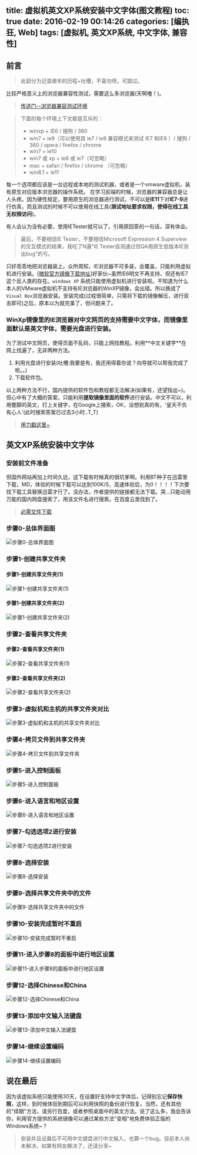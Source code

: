 title: 虚拟机英文XP系统安装中文字体(图文教程)
toc: true
date: 2016-02-19 00:14:26
categories: [编执狂, Web]
tags: [虚拟机, 英文XP系统, 中文字体, 兼容性]
---

## 前言

> 此部分为记录艰辛的历程+吐槽，不喜勿喷，可跳过。

比较严格意义上的浏览器兼容性测试，需要这么多浏览器(天啊噜！)。
> [传送门--浏览器兼容测试环境][1]

> 下面的每个环境上下文都是互斥的：
>    * winxp + IE6 / 搜狗 / 360
>    * win7 + ie9（可以使用其 ie7 / ie8 兼容模式来测试 IE7 和IE8 ）/ 搜狗 / 360 / opera / firefox / chrome
>    * win7 + ie10
>    * win7 或 xp + ie8 或 ie7（可忽略）
>    * mac + safari / firefox / chrome （可忽略）
>    * win8.1 + ie11 

每一个选项都应该是一台远程或本地的测试机器，或者是一个vmware虚拟机，装有原生对应版本浏览器的操作系统。
在学习前端的时候，浏览器的兼容器总是让人头疼。因为硬性规定，要用原生的浏览器进行测试，不可以是**IE11**下对**IE7-9**进行仿真，而且测试的时候不可以使用在线工具(**测试地址要求权限，使得在线工具无权限访问**)。

有人会认为没有必要，使用IETester就可以了。引用原回答的一句话，深有体会。

> 最后，不要相信IE Tester，不要相信Microsoft Expression 4 Superview的交互模式的结果，我吃了N遍“IE Tester自测通过但QA用原生低版本IE测出bug”的亏。

只好乖乖地把浏览器装上。众所周知，IE浏览器不可多装，会覆盖，只能利用虚拟机进行安装。[\[微软官方镜像下载地址\]][2]好家伙~虽然IE6明文不再支持，但还有IE7这个反人类的存在。`windows XP` 系统只能使用虚拟机进行安装啦。不知道为什么本人的VMware虚拟机不支持有IE浏览器的WinXP镜像，会出错。所以换成了`Visual Box`浏览器安装。安装完成(过程很简单，只需将下载的镜像解压，进行双击即可)之后，原本以为就完事了，但问题来了。

<h3>WinXp镜像里的IE浏览器对中文网页的支持需要中文字体，而镜像里面默认是英文字体，需要光盘进行安装。</h3>
<!--more-->
为了测试中文网页，使得页面不乱码，只能上网找教程。利用**中文关键字**在网上找遍了，无非两种方法。

1. 利用光盘进行安装(吐槽:我要是有，我还用得着你说？向导就可以帮我完成了啦。。)
2. 下载软件包。

以上两种方法不行，国内提供的软件包和教程都无法解决(如果有，还望指出~)。但心中有了大概的答案，只能利用**提取镜像里面的软件**进行安装。中文不可以，利用蹩脚的英文，打上关键字，在Google上搜索，OK，没想到真的有。'皇天不负有心人'(此时搜索答案已过去3小时..T_T)

> [用力戳这里~][3]

## 英文XP系统安装中文字体

### 安装前文件准备
但国外网站再加上时间久远，这下载有时候真的很坑爹啊。利用BT种子在迅雷里下载，MD，体验的时候下载可以达到100K/S，高速体验后，为0！！！！下次要找下载工具替换迅雷才行了。没办法，作者提供的链接都无法下载。哭...只能动用万能的国内网盘搜索了，用该文件名进行搜索。在百度云里找到了。

> [必需文件下载][4]

### 步骤0-总体界面图

![步骤0-总体界面图][5]

### 步骤1-创建共享文件夹

#### 步骤1-创建共享文件夹(1)

![步骤1-创建共享文件夹(1)][6]

#### 步骤1-创建共享文件夹(2)

![步骤1-创建共享文件夹(2)][7]

### 步骤2-查看共享文件夹

#### 步骤2-查看共享文件夹(1)

![步骤2-查看共享文件夹(1)][8]

#### 步骤2-查看共享文件夹(2)

![步骤2-查看共享文件夹(2)][9]

### 步骤3-虚拟机和主机的共享文件夹对比

![步骤3-虚拟机和主机的共享文件夹对比][10]

### 步骤4-拷贝文件到共享文件夹

![步骤4-拷贝文件到共享文件夹][11]

### 步骤5-进入控制面板

![步骤5-进入控制面板][12]

### 步骤6-进入语言和地区设置

![步骤6-进入语言和地区设置][13]

### 步骤7-勾选选项2进行安装

![步骤7-勾选选项2进行安装][14]

### 步骤8-选择安装

![步骤8-选择安装][15]

### 步骤9-选择共享文件夹中的文件

![步骤9-选择共享文件夹中的文件][16]

### 步骤10-安装完成暂时不重启

![步骤10-安装完成暂时不重启][17]

### 步骤11-进入步骤8的面板中进行地区设置

![步骤11-进入步骤8的面板中进行地区设置][18]

### 步骤12-选择Chinese和China

![步骤12-选择Chinese和China][19]

### 步骤13-添加中文输入法键盘

![步骤13-添加中文输入法键盘][20]

### 步骤14-继续设置编码

![步骤14-继续设置编码][21]

## 说在最后

因为该虚拟系统只能使用30天，在设置好支持中文字体后，记得别忘记**保存快照**，这样，到时候体验到期后可以利用快照的备份进行恢复。当然，还有其他的"续期"方法，请另行百度，或者参照桌面中的英文方法。说了这么多，我会告诉你，利用官方提供的系统镜像可以通过某些方法"变相"地免费体验正版的Windows系统~？

> 安装并且设置后不可用中文键盘进行中文输入，也算一个bug。目前本人尚未解决，如果有网友解决了，还请分享~





  [1]: https://segmentfault.com/q/1010000000365616
  [2]: https://dev.windows.com/en-us/microsoft-edge/tools/vms/windows/
  [3]: http://recentsolutions.blogspot.com/2012/09/east-asian-language-pack-for-windows-xp.html
  [4]: http://pan.baidu.com/s/1pKtQBfP
  [5]: http://7xobsp.com1.z0.glb.clouddn.com/2016-02-18_00001.jpg
  [6]: http://7xobsp.com1.z0.glb.clouddn.com/2016-02-18_00002.jpg
  [7]: http://7xobsp.com1.z0.glb.clouddn.com/2016-02-18_00003.jpg
  [8]: http://7xobsp.com1.z0.glb.clouddn.com/200.jpg
  [9]: http://7xobsp.com1.z0.glb.clouddn.com/251.jpg
  [10]: http://7xobsp.com1.z0.glb.clouddn.com/430.jpg
  [11]: http://7xobsp.com1.z0.glb.clouddn.com/2016-02-18_00006.jpg
  [12]: http://7xobsp.com1.z0.glb.clouddn.com/2016-02-18_00007.jpg
  [13]: http://7xobsp.com1.z0.glb.clouddn.com/2016-02-18_00008.jpg
  [14]: http://7xobsp.com1.z0.glb.clouddn.com/2016-02-18_00009.jpg
  [15]: http://7xobsp.com1.z0.glb.clouddn.com/2016-02-18_00010.jpg
  [16]: http://7xobsp.com1.z0.glb.clouddn.com/2016-02-18_00011.jpg
  [17]: http://7xobsp.com1.z0.glb.clouddn.com/1209.jpg
  [18]: http://7xobsp.com1.z0.glb.clouddn.com/1307.jpg
  [19]: http://7xobsp.com1.z0.glb.clouddn.com/346.jpg
  [20]: http://7xobsp.com1.z0.glb.clouddn.com/1626.jpg
  [21]: http://7xobsp.com1.z0.glb.clouddn.com/1800.jpg
